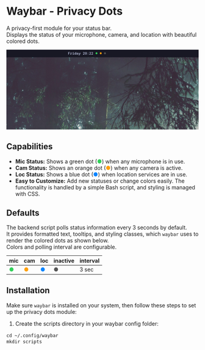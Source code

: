 # Waybar - Privacy Dots

A privacy-first module for your status bar.  
Displays the status of your microphone, camera, and location with beautiful colored dots.

![Status dots displayed in Waybar showing microphone, camera, and location indicators in green, orange, and blue](./assets/waybar-privacy-dots2.png)

## Capabilities

- **Mic Status:** Shows a green dot (<span style="color:#30D158;">●</span>) when any microphone is in use.
- **Cam Status:** Shows an orange dot (<span style="color:#FF9F0A;">●</span>) when any camera is active.
- **Loc Status:** Shows a blue dot (<span style="color:#0A84FF;">●</span>) when location services are in use.
- **Easy to Customize:** Add new statuses or change colors easily. The functionality is handled by a simple Bash script, and styling is managed with CSS.

## Defaults

The backend script polls status information every 3 seconds by default.  
It provides formatted text, tooltips, and styling classes, which `waybar` uses to render the colored dots as shown below.  
Colors and polling interval are configurable.

| mic | cam | loc | inactive | interval |
|-----|-----|-----|----------|----------|
| <span style="color:#30D158;">●</span> | <span style="color:#FF9F0A;">●</span> | <span style="color:#0A84FF;">●</span> | <span style="color:#555555;">●</span> | 3 sec |


## Installation

Make sure `waybar` is installed on your system, then follow these steps to set up the privacy dots module:

1. Create the scripts directory in your waybar config folder:
```shell
cd ~/.config/waybar 
mkdir scripts
```

